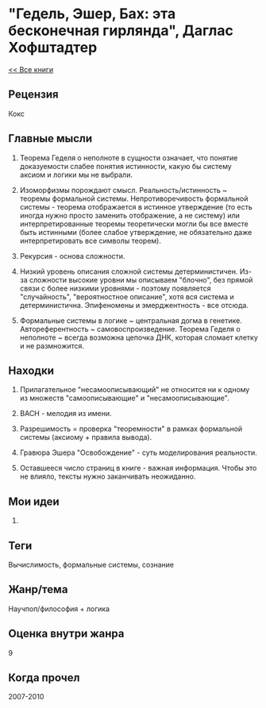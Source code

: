 # "Гедель, Эшер, Бах: эта бесконечная гирлянда", Даглас Хофштадтер

[<< Все книги](../README.md)

## Рецензия

Кокс

## Главные мысли

1.  Теорема Геделя о неполноте в сущности означает, что понятие доказуемости слабее понятия истинности, какую бы систему аксиом и логики мы не выбрали.

2. Изоморфизмы порождают смысл. Реальность/истинность ~ теоремы формальной системы. Непротиворечивость формальной системы - теорема отображается в истинное утверждение (то есть иногда нужно просто заменить отображение, а не систему) или интерпретированные теоремы теоретически могли бы все вместе быть истинными (более слабое утверждение, не обязательно даже интерпретировать все символы теорем).

3. Рекурсия - основа сложности.


4. Низкий уровень описания сложной системы детерминистичен. Из-за сложности высокие уровни мы описываем "блочно", без прямой связи с более низкими уровнями - поэтому появляется "случайность", "вероятностное описание", хотя вся система и детерминистична. Эпифеномены и эмерджентность - все отсюда.

5. Формальные системы в логике ~ центральная догма в генетике. Автореферентность ~ самовоспроизведение. Теорема Геделя о неполноте ~  всегда возможна цепочка ДНК, которая сломает клетку и не размножится.



## Находки

1. Прилагательное "несамоописывающий" не относится ни к одному из множеств "самоописывающие" и "несамоописывающие".

2. BACH - мелодия из имени.

3. Разрешимость = проверка "теоремности" в рамках формальной системы (аксиому + правила вывода).

4. Гравюра Эшера "Освобождение" - суть моделирования реальности.

5. Оставшееся число страниц в книге - важная информация. Чтобы это не влияло, тексты нужно заканчивать неожиданно.

## Мои идеи

1.  

## Теги

Вычислимость, формальные системы, сознание

## Жанр/тема

Научпоп/философия + логика

## Оценка внутри жанра

9

## Когда прочел

2007-2010
